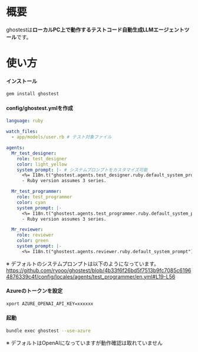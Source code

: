 # 概要
ghostestは**ローカルPC上で動作するテストコード自動生成LLMエージェントツール**です。

# 使い方
#### インストール
```sh
gem install ghostest
```

#### config/ghostest.ymlを作成
```yaml
language: ruby

watch_files:
  - app/models/user.rb # テスト対象ファイル

agents:
  Mr_test_designer:
    role: test_designer
    color: light_yellow
    system_prompt: |- # システムプロンプトをカスタマイズ可能
      <%= I18n.t("ghostest.agents.test_designer.ruby.default_system_prompt").gsub("\n", "\n      ") %>
      - Ruby version assumes 3 series.

  Mr_test_programmer:
    role: test_programmer
    color: cyan
    system_prompt: |-
      <%= I18n.t("ghostest.agents.test_programmer.ruby.default_system_prompt").gsub("\n", "\n      ") %>
      - Ruby version assumes 3 series.

  Mr_reviewer:
    role: reviewer
    color: green
    system_prompt: |-
      <%= I18n.t("ghostest.agents.reviewer.ruby.default_system_prompt").gsub("\n", "\n      ") %>
```
※ デフォルトのシステムプロンプトは以下のようになっています。
https://github.com/ryooo/ghostest/blob/4b33f6f26bd5f7513b9fc7085c61964876339c4f/config/locales/agents/test_programmer/en.yml#L19-L56

#### Azureのトークンを設定
```sh
xport AZURE_OPENAI_API_KEY=xxxxxx
```

#### 起動
```sh
bundle exec ghostest --use-azure
```
※ デフォルトはOpenAIになっていますが動作確認は取れていません